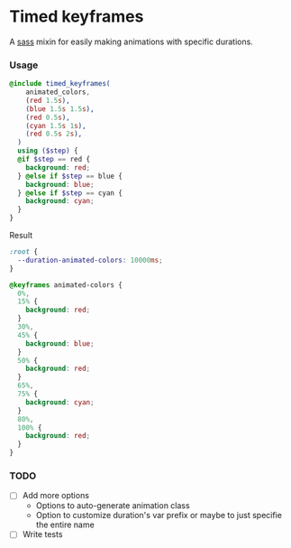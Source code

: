 # Timed keyframes

A [sass](https://sass-lang.com/) mixin for easily making animations with specific durations. 

### Usage
```scss
@include timed_keyframes(
    animated_colors,
    (red 1.5s),
    (blue 1.5s 1.5s),
    (red 0.5s),
    (cyan 1.5s 1s),
    (red 0.5s 2s),
  )
  using ($step) {
  @if $step == red {
    background: red;
  } @else if $step == blue {
    background: blue;
  } @else if $step == cyan {
    background: cyan;
  }
}
```

Result
```css
:root {
  --duration-animated-colors: 10000ms;
}

@keyframes animated-colors {
  0%,
  15% {
    background: red;
  }
  30%,
  45% {
    background: blue;
  }
  50% {
    background: red;
  }
  65%,
  75% {
    background: cyan;
  }
  80%,
  100% {
    background: red;
  }
}
```


### TODO
- [ ] Add more options
    - Options to auto-generate animation class
    - Option to customize duration's var prefix or maybe to just specifie the entire name
- [ ] Write tests
